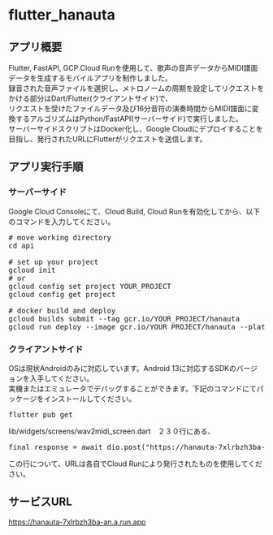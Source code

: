 # flutter_hanauta

## アプリ概要
Flutter, FastAPI, GCP Cloud Runを使用して、歌声の音声データからMIDI譜面データを生成するモバイルアプリを制作しました。  
録音された音声ファイルを選択し、メトロノームの周期を設定してリクエストをかける部分はDart/Flutter(クライアントサイド)で、  
リクエストを受けたファイルデータ及び16分音符の演奏時間からMIDI譜面に変換するアルゴリズムはPython/FastAPI(サーバーサイド)で実行しました。  
サーバーサイドスクリプトはDocker化し、Google Cloudにデプロイすることを目指し、発行されたURLにFlutterがリクエストを送信します。

## アプリ実行手順

### サーバーサイド
Google Cloud Consoleにて、Cloud Build, Cloud Runを有効化してから、以下のコマンドを入力してください。
<pre>
# move working directory
cd api

# set up your project 
gcloud init
# or
gcloud config set project YOUR_PROJECT
gcloud config get project

# docker build and deploy
gcloud builds submit --tag gcr.io/YOUR_PROJECT/hanauta
gcloud run deploy --image gcr.io/YOUR_PROJECT/hanauta --platform managed --max-instances 1 --min-instances 0
</pre>

### クライアントサイド
OSは現状Androidのみに対応しています。Android 13に対応するSDKのバージョンを入手してください。  
実機またはエミュレータでデバッグすることができます。下記のコマンドにてパッケージをインストールしてください。
<pre>
flutter pub get
</pre>
lib/widgets/screens/wav2midi_screen.dart　２３０行にある、
<pre>
final response = await dio.post("https://hanauta-7xlrbzh3ba-an.a.run.app/", data: formData);
</pre>
この行について、URLは各自でCloud Runにより発行されたものを使用してください。

## サービスURL
https://hanauta-7xlrbzh3ba-an.a.run.app

